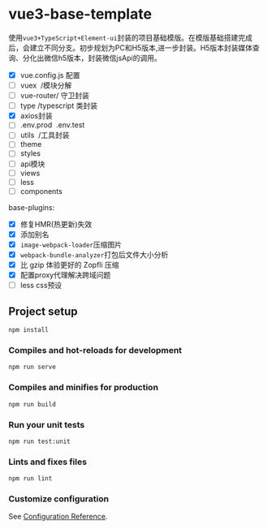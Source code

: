 # vue3-base-template
使用`vue3+TypeScript+Element-ui`封装的项目基础模版。在模版基础搭建完成后，会建立不同分支。初步规划为PC和H5版本,进一步封装。H5版本封装媒体查询、分化出微信h5版本，封装微信jsApi的调用。



- [x] vue.config.js 配置
- [ ] vuex  /模块分解
- [ ] vue-router/ 守卫封装
- [ ] type /typescript 类封装
- [x] axios封装
- [ ] .env.prod  .env.test
- [ ] utils  /工具封装
- [ ] theme
- [ ] styles
- [ ] api模块
- [ ] views
- [ ] less
- [ ] components

base-plugins:

- [x] 修复HMR(热更新)失效
- [x] 添加别名
- [x] `image-webpack-loader`压缩图片
- [x] `webpack-bundle-analyzer`打包后文件大小分析
- [x] 比 gzip 体验更好的 Zopfli 压缩
- [x] 配置proxy代理解决跨域问题
- [ ] less css预设

## Project setup
```
npm install
```

### Compiles and hot-reloads for development
```
npm run serve
```

### Compiles and minifies for production
```
npm run build
```

### Run your unit tests
```
npm run test:unit
```

### Lints and fixes files
```
npm run lint
```

### Customize configuration
See [Configuration Reference](https://cli.vuejs.org/config/).
